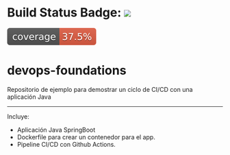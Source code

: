 # Build Status Badge: ![](https://github.com/gdelgadoh/devops-foundations/workflows/Java%20CI\/CD/badge.svg)
[![Coverage](.github/badges/jacoco.svg)](https://github.com/gdelgadoh/devops-foundations/actions/workflows/pipeline.yml)


# devops-foundations
Repositorio de ejemplo para demostrar un ciclo de CI/CD con una aplicación Java

---
Incluye:
- Aplicación Java SpringBoot
- Dockerfile para crear un contenedor para el app.
- Pipeline CI/CD con Github Actions.
